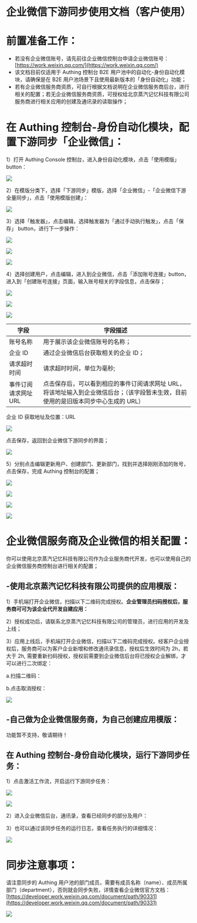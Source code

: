 # 企业微信下游同步使用文档（客户使用）

# 前置准备工作：

- 若没有企业微信账号，请先前往企业微信控制台申请企业微信账号：[https://work.weixin.qq.com/](https://work.weixin.qq.com/)
- 该文档目前仅适用于 Authing 控制台 B2E 用户池中的自动化-身份自动化模块，请确保是在 B2E 用户池场景下且使用最新版本的「身份自动化」功能；
- 若有企业微信服务商资质，可自行根据文档说明在企业微信服务商后台，进行相关的配置；若无企业微信服务商资质，可授权给北京蒸汽记忆科技有限公司服务商进行相关应用的创建及通讯录的读取操作；

# 在 Authing 控制台-身份自动化模块，配置下游同步「企业微信」：

1）打开 Authing Console 控制台，进入身份自动化模块，点击「使用模版」button：

![](../../../static/boxcnwXF1geJtTHSdbrXLZSWzrb.png)

2）在模版分类下，选择「下游同步」模版，选择「企业微信」-「企业微信下游全量同步」，点击「使用模版创建」：

![](../../../static/boxcnBwHHNT5WalFECmaZnFUiLh.png)

3）选择「触发器」，点击编辑，选择触发器为「通过手动执行触发」，点击「保存」 button，进行下一步操作：

![](../../../static/boxcn0oG1orDyhG9HH0civIYRLe.png)

![](../../../static/boxcnxKShkBtKhjj6wI7EgFh1ge.png)

![](../../../static/boxcnlS0OwEglN1a3nmaDfD9PDd.png)

4）选择创建用户，点击编辑，进入到企业微信，点击「添加账号连接」button，进入到「创建账号连接」页面，输入账号相关的字段信息，点击保存；

![](../../../static/boxcnu9uRx21zegr7LV2JGzbW1f.png)

![](../../../static/boxcn3KCioQ1LVpP2cbBVE3VyHT.png)

![](../../../static/boxcn2EXjZTh5o4TtlXY8gv5zgf.png)

| 字段                 | 字段描述                                                                                                                             |
| -------------------- | ------------------------------------------------------------------------------------------------------------------------------------ |
| 账号名称             | 用于展示该企业微信账号的名称；                                                                                                       |
| 企业 ID              | 通过企业微信后台获取相关的企业 ID；                                                                                                  |
| 请求超时时间         | 请求超时时间，单位为毫秒;                                                                                                            |
| 事件订阅请求网址 URL | 点击保存后，可以看到相应的事件订阅请求网址 URL，将该地址输入到企业微信后台；（该字段暂未生效，目前使用的是旧版本同步中心生成的 URL） |

企业 ID 获取地址及位置：URL

![](../../../static/boxcn7r4kJvsuU86QLtb5yiDylf.png)

点击保存，返回到企业微信下游同步的界面；

![](../../../static/boxcn6pxxJzsa4XrtnpeGjNyxef.png)

5）分别点击编辑更新用户、创建部门、更新部门，找到并选择刚刚添加的账号，点击保存，完成 Authing 控制台的配置；

![](../../../static/boxcnX0FmFbTvi0ocGhnJNUufTf.png)

![](../../../static/boxcnIOaAEQr6YlcL2i978O9ggh.png)

![](../../../static/boxcnVOsgSNjI4dOHeWhLUVxqYb.png)

![](../../../static/boxcngBLcBnmwdhLzw6bCNxb9dc.png)

# 企业微信服务商及企业微信的相关配置：

你可以使用北京蒸汽记忆科技有限公司作为企业服务商代开发，也可以使用自己的企业微信服务商控制台进行相关的配置；

## -使用北京蒸汽记忆科技有限公司提供的应用模版：

1）手机端打开企业微信，扫描以下二维码完成授权。<strong>企业管理员扫码授权后，服务商可可为该企业代开发自建应用</strong><strong>：</strong>

2）授权成功后，请联系北京蒸汽记忆科技有限公司的管理员，进行应用的开发及上线；

3）应用上线后，手机端打开企业微信，扫描以下二维码完成授权。经客户企业授权后，服务商可以为客户企业新增和修改通讯录信息，授权后生效时间为 2h，若大于 2h, 需要重新扫码授权，授权前需要到企业微信后台将已授权企业解绑，才可以进行二次绑定：

a.扫描二维码：

b.点击取消授权：

![](../../../static/boxcnZ9WbIq1Y9zZkUYUzG5oa2e.png)

## -自己做为企业微信服务商，为自己创建应用模版：

功能暂不支持，敬请期待！

## 在 Authing 控制台-身份自动化模块，运行下游同步任务：

1）点击激活工作流，开启运行下游同步任务：

![](../../../static/boxcn4L4XqG8qzli6gBN5IGVN8c.png)

![](../../../static/boxcnq7YybHEZEen8t1KN0aDKse.png)

2）进入企业微信后台，通讯录，查看已经同步的部分及用户：

3）也可以通过该同步任务的运行日志，查看任务执行的详细情况：

![](../../../static/boxcny56dZQadfRWDsOtae4GGFf.png)

# 同步注意事项：

请注意同步的 Authing 用户池的部门成员，需要有成员名称（name）、成员所属部门（department），否则就会同步失败，详情查看企业微信官方文档：[https://developer.work.weixin.qq.com/document/path/90331](https://developer.work.weixin.qq.com/document/path/90331)

![](../../../static/boxcn8YjBEMASbz48JDhKpKjBWb.png)
